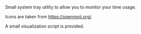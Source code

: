Small system tray utility to allow you to monitor your time usage.

Icons are taken from https://openmoji.org/.

A small visualization script is provided.

